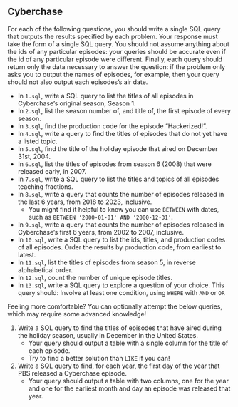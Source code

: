 ## Cyberchase
For each of the following questions, you should write a single SQL query that outputs the results specified by each problem. Your response must take the form of a single SQL query. You should not assume anything about the ids of any particular episodes: your queries should be accurate even if the id of any particular episode were different. Finally, each query should return only the data necessary to answer the question: if the problem only asks you to output the names of episodes, for example, then your query should not also output each episodes’s air date.

- In `1.sql`, write a SQL query to list the titles of all episodes in Cyberchase’s original season, Season 1.  
- In `2.sql`, list the season number of, and title of, the first episode of every season.
- In `3.sql`, find the production code for the episode “Hackerized!”.
- In `4.sql`, write a query to find the titles of episodes that do not yet have a listed topic.
- In `5.sql`, find the title of the holiday episode that aired on December 31st, 2004.
- In `6.sql`, list the titles of episodes from season 6 (2008) that were released early, in 2007.
- In `7.sql`, write a SQL query to list the titles and topics of all episodes teaching fractions.
- In `8.sql`, write a query that counts the number of episodes released in the last 6 years, from 2018 to 2023, inclusive.
    - You might find it helpful to know you can use `BETWEEN` with dates, such as `BETWEEN '2000-01-01' AND '2000-12-31'`.
- In `9.sql`, write a query that counts the number of episodes released in Cyberchase’s first 6 years, from 2002 to 2007, inclusive.
- In `10.sql`, write a SQL query to list the ids, titles, and production codes of all episodes. Order the results by production code, from earliest to latest.
- In `11.sql`, list the titles of episodes from season 5, in reverse alphabetical order.
- In `12.sql`, count the number of unique episode titles.
- In `13.sql`, write a SQL query to explore a question of your choice. This query should:
Involve at least one condition, using `WHERE` with `AND` or `OR`

Feeling more comfortable?
You can optionally attempt the below queries, which may require some advanced knowledge!  
1. Write a SQL query to find the titles of episodes that have aired during the holiday season, usually in December in the United States.  
    - Your query should output a table with a single column for the title of each episode.  
    - Try to find a better solution than `LIKE` if you can!  
2. Write a SQL query to find, for each year, the first day of the year that PBS released a Cyberchase episode.  
    - Your query should output a table with two columns, one for the year and one for the earliest month and day an episode was released that year.

